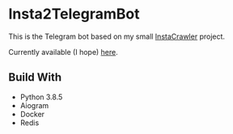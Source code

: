 # Insta2TelegramBot
This is the Telegram bot based on my small [InstaCrawler](https://github.com/RHabby/InstaCrawler) project.

Currently available (I hope) [here](https://t.me/insta2tg_bot).

## Build With
* Python 3.8.5
* Aiogram
* Docker
* Redis


